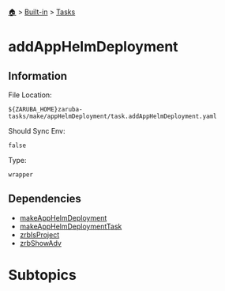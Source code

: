 <!--startTocHeader-->
[🏠](../../README.md) > [Built-in](../README.md) > [Tasks](README.md)
# addAppHelmDeployment
<!--endTocHeader-->


## Information

File Location:

    ${ZARUBA_HOME}zaruba-tasks/make/appHelmDeployment/task.addAppHelmDeployment.yaml

Should Sync Env:

    false

Type:

    wrapper


## Dependencies

- [makeAppHelmDeployment](make-app-helm-deployment.md)
- [makeAppHelmDeploymentTask](make-app-helm-deployment-task.md)
- [zrbIsProject](zrb-is-project.md)
- [zrbShowAdv](zrb-show-adv.md)



# Subtopics
<!--startTocSubtopic-->
<!--endTocSubtopic-->